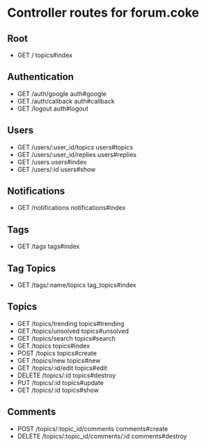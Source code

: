 # Controller routes for forum.coke

## Root
- GET    /                              topics#index

## Authentication
- GET    /auth/google                   auth#google
- GET    /auth/callback                 auth#callback
- GET    /logout                        auth#logout

## Users
- GET    /users/:user_id/topics         users#topics
- GET    /users/:user_id/replies        users#replies
- GET    /users                         users#index
- GET    /users/:id                     users#show

## Notifications
- GET    /notifications                 notifications#index

## Tags
- GET    /tags                          tags#index

## Tag Topics
- GET    /tags/:name/topics             tag_topics#index

## Topics
- GET    /topics/trending               topics#trending
- GET    /topics/unsolved               topics#unsolved
- GET    /topics/search                 topics#search
- GET    /topics                        topics#index
- POST   /topics                        topics#create
- GET    /topics/new                    topics#new
- GET    /topics/:id/edit               topics#edit
- DELETE /topics/:id                    topics#destroy
- PUT    /topics/:id                    topics#update
- GET    /topics/:id                    topics#show

## Comments
- POST   /topics/:topic_id/comments     comments#create
- DELETE /topics/:topic_id/comments/:id comments#destroy


